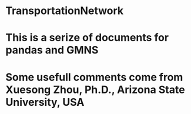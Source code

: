 # TransportationNetwork
# This is a serize of documents for pandas and GMNS
# Some usefull comments come from Xuesong Zhou, Ph.D., Arizona State University, USA
